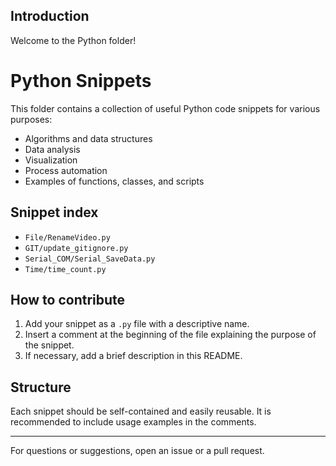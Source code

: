 ## Introduction

Welcome to the Python folder!

# Python Snippets

This folder contains a collection of useful Python code snippets for various purposes:

- Algorithms and data structures
- Data analysis
- Visualization
- Process automation
- Examples of functions, classes, and scripts

<!-- snippet-index:start -->
## Snippet index

- `File/RenameVideo.py`
- `GIT/update_gitignore.py`
- `Serial_COM/Serial_SaveData.py`
- `Time/time_count.py`
<!-- snippet-index:end -->

## How to contribute

1. Add your snippet as a `.py` file with a descriptive name.
2. Insert a comment at the beginning of the file explaining the purpose of the snippet.
3. If necessary, add a brief description in this README.

## Structure

Each snippet should be self-contained and easily reusable. It is recommended to include usage examples in the comments.

---

For questions or suggestions, open an issue or a pull request.
